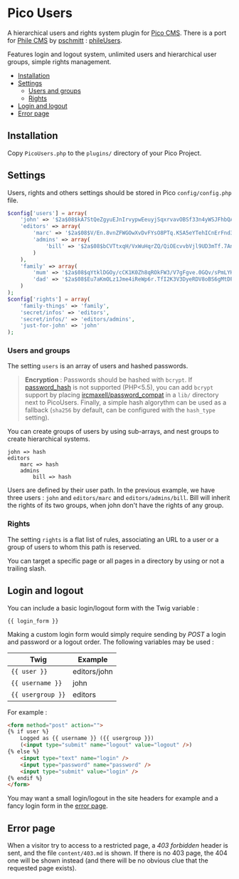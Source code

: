 # Pico Users

A hierarchical users and rights system plugin for [Pico CMS](http://pico.dev7studios.com). There is a port for [Phile CMS](https://github.com/PhileCMS/Phile) by [pschmitt](https://github.com/pschmitt) : [phileUsers](https://github.com/pschmitt/phileUsers).

Features login and logout system, unlimited users and hierarchical user groups, simple rights management.

* [Installation](#installation)
* [Settings](#users-and-groups)
  * [Users and groups](#users-and-groups)
  * [Rights](#rights)
* [Login and logout](#login-and-logout)
* [Error page](#error-page)


## Installation

Copy `PicoUsers.php` to the `plugins/` directory of your Pico Project.

## Settings

Users, rights and others settings should be stored in Pico `config/config.php` file.

```php
$config['users'] = array(
    'john' => '$2a$08$kA7StQeZgyuEJnIrvypwEeuyjSqxrvavOBSf33n4yWSJFhbQAkO1W',
    'editors' => array(
        'marc' => '$2a$08$V/En.8vnZFWGOwXvDvFYsO8PTq.KSA5eYTehICnErFnd3V.zzsj.K',
        'admins' => array(
            'bill' => '$2a$08$bCVTtxqH/VxWuHqrZQ/QiOEcvvbVjl9UD3mTf.7AnXhS90DXj5IZ6'
        )
    ),
    'family' => array(
        'mum' => '$2a$08$qYtklDGOy/cCK1K0Zh8qROkFW3/V7gFgve.0GQv/sPmLYHm0jEiTi',
        'dad' => '$2a$08$Eu7aKmOLz1Jme4iReWp6r.TfI2K3V3DyeRDV8oBS6gMtDPessqqru'
    )
);
$config['rights'] = array(
    'family-things' => 'family',
    'secret/infos' => 'editors',
    'secret/infos/' => 'editors/admins',
    'just-for-john' => 'john'
);
```

### Users and groups

The setting `users` is an array of users and hashed passwords.

> **Encryption** : Passwords should be hashed with `bcrypt`. If [password_hash](https://secure.php.net/manual/en/function.password-hash.php) is not supported (PHP<5.5), you can add `bcrypt` support by placing [ircmaxell/password_compat](https://github.com/ircmaxell/password_compat) in a `lib/` directory next to PicoUsers. Finally, a simple hash algorythm can be used as a fallback (`sha256` by default, can be configured with the `hash_type` setting).

You can create groups of users by using sub-arrays, and nest groups to create hierarchical systems.

    john => hash
    editors
        marc => hash
        admins
            bill => hash

Users are defined by their user path. In the previous example, we have three users : `john` and `editors/marc` and `editors/admins/bill`. Bill will inherit the rights of its two groups, when john don't have the rights of any group.

### Rights

The setting `rights` is a flat list of rules, associating an URL to a user or a group of users to whom this path is reserved.

You can target a specific page or all pages in a directory by using or not a trailing slash.

## Login and logout

You can include a basic login/logout form with the Twig variable :

    {{ login_form }}

Making a custom login form would simply require sending by *POST* a login and password or a logout order. The following variables may be used :

Twig | Example
---|---
`{{ user }}`|editors/john
`{{ username }}`|john
`{{ usergroup }}`|editors

For example :
```html
<form method="post" action="">
{% if user %}
    Logged as {{ username }} ({{ usergroup }})
    (<input type="submit" name="logout" value="logout" />)
{% else %}
    <input type="text" name="login" />
    <input type="password" name="password" />
    <input type="submit" value="login" />
{% endif %}
</form>
```

You may want a small login/logout in the site headers for example and a fancy login form in the [error page](#error-page).

## Error page

When a visitor try to access to a restricted page, a *403 forbidden* header is sent, and the file `content/403.md` is shown. If there is no 403 page, the 404 one will be shown instead (and there will be no obvious clue that the requested page exists).
